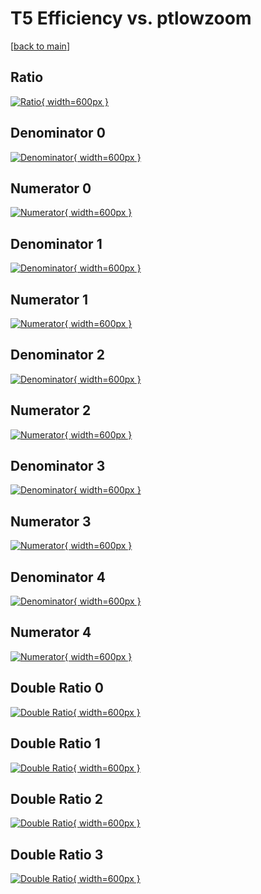 # T5 Efficiency vs. ptlowzoom

[[back to main](./)]



## Ratio

[![Ratio](../mtv/var/T5_loweta_321_1_eff_ptlowzoom.png){ width=600px }](../mtv/var/T5_loweta_321_1_eff_ptlowzoom.pdf)

## Denominator 0

[![Denominator](../mtv/den/T5_loweta_321_1_eff_ptlowzoom_den0.png){ width=600px }](../mtv/den/T5_loweta_321_1_eff_ptlowzoom_den0.pdf)

## Numerator 0

[![Numerator](../mtv/num/T5_loweta_321_1_eff_ptlowzoom_num0.png){ width=600px }](../mtv/num/T5_loweta_321_1_eff_ptlowzoom_num0.pdf)

## Denominator 1

[![Denominator](../mtv/den/T5_loweta_321_1_eff_ptlowzoom_den1.png){ width=600px }](../mtv/den/T5_loweta_321_1_eff_ptlowzoom_den1.pdf)

## Numerator 1

[![Numerator](../mtv/num/T5_loweta_321_1_eff_ptlowzoom_num1.png){ width=600px }](../mtv/num/T5_loweta_321_1_eff_ptlowzoom_num1.pdf)

## Denominator 2

[![Denominator](../mtv/den/T5_loweta_321_1_eff_ptlowzoom_den2.png){ width=600px }](../mtv/den/T5_loweta_321_1_eff_ptlowzoom_den2.pdf)

## Numerator 2

[![Numerator](../mtv/num/T5_loweta_321_1_eff_ptlowzoom_num2.png){ width=600px }](../mtv/num/T5_loweta_321_1_eff_ptlowzoom_num2.pdf)

## Denominator 3

[![Denominator](../mtv/den/T5_loweta_321_1_eff_ptlowzoom_den3.png){ width=600px }](../mtv/den/T5_loweta_321_1_eff_ptlowzoom_den3.pdf)

## Numerator 3

[![Numerator](../mtv/num/T5_loweta_321_1_eff_ptlowzoom_num3.png){ width=600px }](../mtv/num/T5_loweta_321_1_eff_ptlowzoom_num3.pdf)

## Denominator 4

[![Denominator](../mtv/den/T5_loweta_321_1_eff_ptlowzoom_den4.png){ width=600px }](../mtv/den/T5_loweta_321_1_eff_ptlowzoom_den4.pdf)

## Numerator 4

[![Numerator](../mtv/num/T5_loweta_321_1_eff_ptlowzoom_num4.png){ width=600px }](../mtv/num/T5_loweta_321_1_eff_ptlowzoom_num4.pdf)

## Double Ratio 0

[![Double Ratio](../mtv/ratio/T5_loweta_321_1_eff_ptlowzoom_ratio0.png){ width=600px }](../mtv/ratio/T5_loweta_321_1_eff_ptlowzoom_ratio0.pdf)

## Double Ratio 1

[![Double Ratio](../mtv/ratio/T5_loweta_321_1_eff_ptlowzoom_ratio1.png){ width=600px }](../mtv/ratio/T5_loweta_321_1_eff_ptlowzoom_ratio1.pdf)

## Double Ratio 2

[![Double Ratio](../mtv/ratio/T5_loweta_321_1_eff_ptlowzoom_ratio2.png){ width=600px }](../mtv/ratio/T5_loweta_321_1_eff_ptlowzoom_ratio2.pdf)

## Double Ratio 3

[![Double Ratio](../mtv/ratio/T5_loweta_321_1_eff_ptlowzoom_ratio3.png){ width=600px }](../mtv/ratio/T5_loweta_321_1_eff_ptlowzoom_ratio3.pdf)

